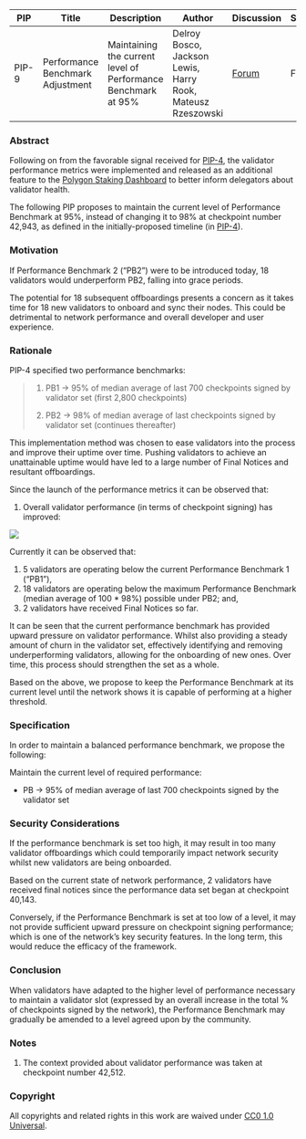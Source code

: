 | PIP               | Title                           | Description          | Author                        | Discussion | Status | Type                                     | Date                  |
|-------------------|---------------------------------|----------------------|-------------------------------|------------|--------|------------------------------------------|-----------------------|
| PIP-9 | Performance Benchmark Adjustment | Maintaining the current level of Performance Benchmark at 95% | Delroy Bosco, Jackson Lewis, Harry Rook, Mateusz Rzeszowski| [Forum](https://forum.polygon.technology/t/pip-9-performance-benchmark-adjustment/11387) | Final | Contracts | 2023-02-23 |

### Abstract

Following on from the favorable signal received for [PIP-4](https://snapshot.org/#/polygonvalidators.eth/proposal/0x1e9d79b6406870ebd0b66ac256b59012f97f3f4d652052681c6fb1077e251804/), the validator performance metrics were implemented and released as an additional feature to the [Polygon Staking Dashboard](https://staking.polygon.technology/) to better inform delegators about validator health. 

The following PIP proposes to maintain the current level of Performance Benchmark at 95%, instead of changing it to 98% at checkpoint number 42,943, as defined in the initially-proposed timeline (in [PIP-4](https:/https://snapshot.org/#/polygonvalidators.eth/proposal/0x1e9d79b6406870ebd0b66ac256b59012f97f3f4d652052681c6fb1077e251804/)).


### Motivation 

If Performance Benchmark 2 (“PB2”) were to be introduced today, 18 validators would underperform PB2, falling into grace periods. 

The potential for 18 subsequent offboardings presents a concern as it takes time for 18 new validators to onboard and sync their nodes. This could be detrimental to network performance and overall developer and user experience.


### Rationale

PIP-4 specified two performance benchmarks:

> 1. PB1 → 95% of median average of last 700 checkpoints signed by validator set (first 2,800 checkpoints)
>  
> 2. PB2 → 98% of median average of last checkpoints signed by validator set (continues thereafter)

This implementation method was chosen to ease validators into the process and improve their uptime over time. Pushing validators to achieve an unattainable uptime would have led to a large number of Final Notices and resultant offboardings. 

Since the launch of the performance metrics it can be observed that:

1. Overall validator performance (in terms of checkpoint signing) has improved:

![](https://i.imgur.com/sF3af6g.jpg)


Currently it can be observed that:

1. 5 validators are operating below the current Performance Benchmark 1 (“PB1”), 
2. 18 validators are operating below the maximum Performance Benchmark (median average of 100 * 98%) possible under PB2; and,
3. 2 validators have received Final Notices so far.

It can be seen that the current performance benchmark has provided upward pressure on validator performance. Whilst also providing a steady amount of churn in the validator set, effectively identifying and removing underperforming validators, allowing for the onboarding of new ones. Over time, this process should strengthen the set as a whole.

Based on the above, we propose to keep the Performance Benchmark at its current level until the network shows it is capable of performing at a higher threshold. 

### Specification

In order to maintain a balanced performance benchmark, we propose the following:

Maintain the current level of required performance:

* PB → 95% of median average of last 700 checkpoints signed by the validator set 

### Security Considerations 

If the performance benchmark is set too high, it may result in too many validator offboardings which could temporarily impact network security whilst new validators are being onboarded.

Based on the current state of network performance, 2 validators have received final notices since the performance data set began at checkpoint 40,143.

Conversely, if the Performance Benchmark is set at too low of a level, it may not provide sufficient upward pressure on checkpoint signing performance; which is one of the network’s key security features. In the long term, this would reduce the efficacy of the framework.  

### Conclusion

When validators have adapted to the higher level of performance necessary to maintain a validator slot (expressed by an overall increase in the total % of checkpoints signed by the network), the Performance Benchmark may gradually be amended to a level agreed upon by the community. 

### Notes 

1. The context provided about validator performance was taken at checkpoint number 42,512. 

### Copyright

All copyrights and related rights in this work are waived under [CC0 1.0 Universal](https:/https://creativecommons.org/publicdomain/zero/1.0/legalcode/).
